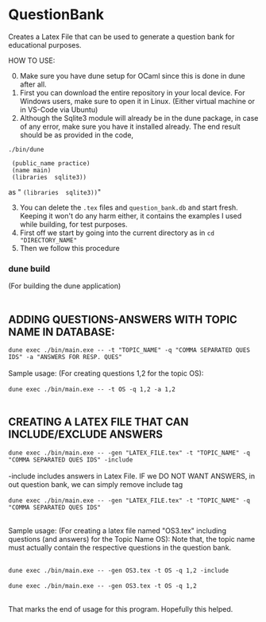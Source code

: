 # QuestionBank
Creates a Latex File that can be used to generate a question bank for educational purposes. 

HOW TO USE:

0) Make sure you have dune setup for OCaml since this is done in dune after all.
1) First you can download the entire repository in your local device. For Windows users, make sure to open it in Linux. (Either virtual machine or in VS-Code via Ubuntu)
2) Although the Sqlite3 module will already be in the dune package, in case of any error, make sure you have it installed already. The end result should be as provided in the code,

`./bin/dune`
```(executable
 (public_name practice)
 (name main)
 (libraries  sqlite3))
```

 as  " `(libraries  sqlite3))`"
 
3) You can delete the `.tex` files and `question_bank.db` and start fresh. Keeping it won't do any harm either, it contains the examples I used while building, for test purposes.
4) First off we start by going into the current directory as in  `cd "DIRECTORY_NAME"`
5) Then we follow this procedure

<h3><strong>dune build</strong></h3> (For building the dune application) <br></br>


<h2><strong>ADDING QUESTIONS-ANSWERS WITH TOPIC NAME IN DATABASE:</strong></h2>

`dune exec ./bin/main.exe -- -t "TOPIC_NAME" -q "COMMA SEPARATED QUES IDS" -a "ANSWERS FOR RESP. QUES"` <br></br>
Sample usage: (For creating questions 1,2 for the topic OS): <br></br> 
`dune exec ./bin/main.exe -- -t OS -q 1,2 -a 1,2` <br></br>

<h2><strong>CREATING A LATEX FILE THAT CAN INCLUDE/EXCLUDE ANSWERS</strong></h2>

`dune exec ./bin/main.exe -- -gen "LATEX_FILE.tex" -t "TOPIC_NAME" -q "COMMA SEPARATED QUES IDS" -include` <br></br>
-include includes answers in Latex File. IF we DO NOT WANT ANSWERS, in out question bank, we can simply remove include tag <br></br>
`dune exec ./bin/main.exe -- -gen "LATEX_FILE.tex" -t "TOPIC_NAME" -q "COMMA SEPARATED QUES IDS"` <br></br>

Sample usage: (For creating a latex file named "OS3.tex" including questions (and answers) for the Topic Name OS):
Note that, the topic name must actually contain the respective questions in the question bank.<br></br>

`dune exec ./bin/main.exe -- -gen OS3.tex -t OS -q 1,2 -include` <br></br>
`dune exec ./bin/main.exe -- -gen OS3.tex -t OS -q 1,2` <br></br>

That marks the end of usage for this program. Hopefully this helped.




